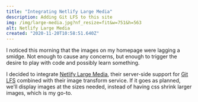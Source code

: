 ```yaml
---
title: "Integrating Netlify Large Media"
description: Adding Git LFS to this site
img: /img/large-media.jpg?nf_resize=fit&w=751&h=563
alt: Netlify Large Media
created: "2020-11-20T10:58:51.640Z"
---
```


I noticed this morning that the images on my homepage were lagging a smidge. Not enough to cause any concerns, but enough to trigger the desire to play with code and possibly learn something.  

I decided to integrate [Netlify Large Media](https://docs.netlify.com/large-media/overview/), their server-side support for [Git LFS](https://git-lfs.github.com/) combined with their image transform service.  If it goes as planned, we'll display images at the sizes needed, instead of having css shrink larger images, which is my go-to. 
